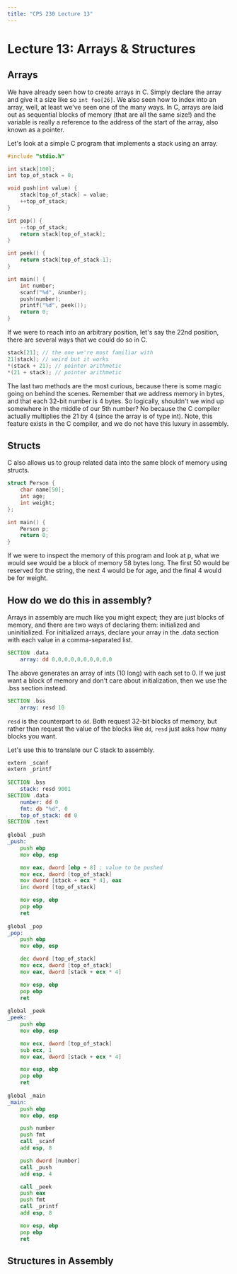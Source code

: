 ```yaml
---
title: "CPS 230 Lecture 13"
---
```


# Lecture 13: Arrays & Structures

## Arrays

We have already seen how to create arrays in C.  Simply declare the array and give it a size like so `int foo[26]`.  We also seen how to index into an array, well, at least we've seen one of the many ways.  In C, arrays are laid out as sequential blocks of memory (that are all the same size!) and the variable is really a reference to the address of the start of the array, also known as a pointer.

Let's look at a simple C program that implements a stack using an array.

``` c
#include "stdio.h"

int stack[100];
int top_of_stack = 0;

void push(int value) {
	stack[top_of_stack] = value;
	++top_of_stack;
}

int pop() {
	--top_of_stack;
	return stack[top_of_stack];
}

int peek() {
	return stack[top_of_stack-1];
}

int main() {
	int number;
	scanf("%d", &number);
	push(number);
	printf("%d", peek());
	return 0;
}
```

If we were to reach into an arbitrary position, let's say the 22nd position, there are several ways that we could do so in C.

``` c
stack[21]; // the one we're most familiar with
21[stack]; // weird but it works
*(stack + 21); // pointer arithmetic
*(21 + stack); // pointer arithmetic
```

The last two methods are the most curious, because there is some magic going on behind the scenes. Remember that we address memory in bytes, and that each 32-bit number is 4 bytes.  So logically, shouldn't we wind up somewhere in the middle of our 5th number?  No because the C compiler actually multiplies the 21 by 4 (since the array is of type int).  Note, this feature exists in the C compiler, and we do not have this luxury in assembly.

## Structs

C also allows us to group related data into the same block of memory using structs.

``` c
struct Person {
	char name[50];
	int age;
	int weight;
};

int main() {
	Person p;
	return 0;
}
```

If we were to inspect the memory of this program and look at p, what we would see would be a block of memory 58 bytes long.  The first 50 would be reserved for the string, the next 4 would be for age, and the final 4 would be for weight.

## How do we do this in assembly?

Arrays in assembly are much like you might expect; they are just blocks of memory, and there are two ways of declaring them: initialized and uninitialized.  For initialized arrays, declare your array in the .data section with each value in a comma-separated list.

``` asm
SECTION .data
	array: dd 0,0,0,0,0,0,0,0,0,0
```

The above generates an array of ints (10 long) with each set to 0.  If we just want a block of memory and don't care about initialization, then we use the .bss section instead.

``` asm
SECTION .bss
	array: resd 10
```

`resd` is the counterpart to `dd`.  Both request 32-bit blocks of memory, but rather than request the value of the blocks like `dd`, `resd` just asks how many blocks you want.

Let's use this to translate our C stack to assembly.

``` asm
extern _scanf
extern _printf
 
SECTION .bss
    stack: resd 9001
SECTION .data
    number: dd 0
    fmt: db "%d", 0
    top_of_stack: dd 0
SECTION .text
 
global _push
_push:
    push ebp
    mov ebp, esp

    mov eax, dword [ebp + 8] ; value to be pushed
    mov ecx, dword [top_of_stack]
    mov dword [stack + ecx * 4], eax
    inc dword [top_of_stack]

    mov esp, ebp
    pop ebp
    ret
 
global _pop
_pop:
    push ebp
    mov ebp, esp

    dec dword [top_of_stack]
    mov ecx, dword [top_of_stack]
    mov eax, dword [stack + ecx * 4]

    mov esp, ebp
    pop ebp
    ret
 
global _peek
_peek:
    push ebp
    mov ebp, esp

    mov ecx, dword [top_of_stack]
    sub ecx, 1
    mov eax, dword [stack + ecx * 4]

    mov esp, ebp
    pop ebp
    ret
 
global _main
_main:
    push ebp
    mov ebp, esp

    push number
    push fmt
    call _scanf
    add esp, 8

    push dword [number]
    call _push
    add esp, 4

    call _peek
    push eax
    push fmt
    call _printf
    add esp, 8

    mov esp, ebp
    pop ebp
    ret
```

## Structures in Assembly

